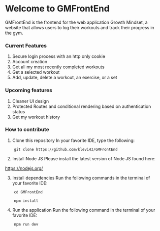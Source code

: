 # Welcome to GMFrontEnd

GMFrontEnd is the frontend for the web application Growth Mindset, a website that allows users to log their workouts and track their progress in the gym.

### Current Features

1. Secure login process with an http only cookie
2. Account creation
3. Get all my most recently completed workouts
4. Get a selected workout
5. Add, update, delete a workout, an exercise, or a set

### Upcoming features

1. Cleaner UI design
2. Protected Routes and conditional rendering based on authentication status
3. Get my workout history

### How to contribute

1. Clone this repository
   In your favorite IDE, type the following:

```
    git clone https://github.com/klevi43/GMFrontEnd

```

2. Install Node JS
   Please install the latest version of Node JS found here:

https://nodejs.org/

3. Install dependencies
   Run the following commands in the terminal of your favorite IDE:

```
    cd GMFrontEnd
```

```
    npm install
```

4. Run the application
   Run the following command in the terminal of your favorite IDE:

```
    npm run dev
```
